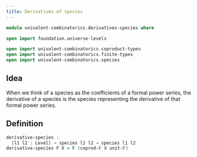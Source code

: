 ```yaml
---
title: Derivatives of species
---
```


```agda
module univalent-combinatorics.derivatives-species where

open import foundation.universe-levels

open import univalent-combinatorics.coproduct-types
open import univalent-combinatorics.finite-types
open import univalent-combinatorics.species
```

## Idea

When we think of a species as the coefficients of a formal power series, the derivative of a species is the species representing the derivative of that formal power series.

## Definition

```agda
derivative-species :
  {l1 l2 : Level} → species l1 l2 → species l1 l2
derivative-species F X = F (coprod-𝔽 X unit-𝔽)
```
